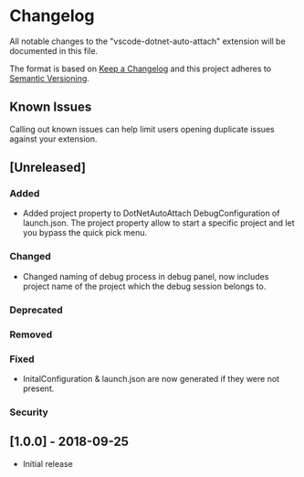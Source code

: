 # Changelog

All notable changes to the "vscode-dotnet-auto-attach" extension will be documented in this file.

The format is based on [Keep a Changelog](http://keepachangelog.com/en/1.0.0/)
and this project adheres to [Semantic Versioning](http://semver.org/spec/v2.0.0.html).

## Known Issues

Calling out known issues can help limit users opening duplicate issues against your extension.

## [Unreleased]

### Added
- Added project property to DotNetAutoAttach DebugConfiguration of launch.json. The project property allow to start a specific project and let you bypass the quick pick menu.

### Changed

- Changed naming of debug process in debug panel, now includes project name of the project which the debug session belongs to.

### Deprecated

### Removed

### Fixed

- InitalConfiguration & launch.json are now generated if they were not present.

### Security

## [1.0.0] - 2018-09-25

- Initial release
